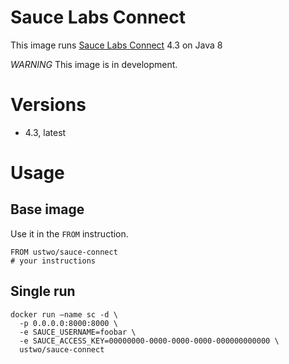 # Sauce Labs Connect

This image runs [Sauce Labs Connect](https://docs.saucelabs.com/reference/sauce-connect/)
4.3 on Java 8

*WARNING* This image is in development.

# Versions

* 4.3, latest


# Usage

## Base image

Use it in the `FROM` instruction.

    FROM ustwo/sauce-connect
    # your instructions

## Single run

    docker run –name sc -d \
      -p 0.0.0.0:8000:8000 \
      -e SAUCE_USERNAME=foobar \
      -e SAUCE_ACCESS_KEY=00000000-0000-0000-0000-000000000000 \
      ustwo/sauce-connect

